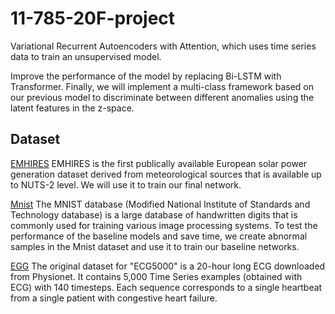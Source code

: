 # 11-785-20F-project
Variational Recurrent Autoencoders with Attention, which uses time series data to train an unsupervised model.

Improve the performance of the model by replacing Bi-LSTM with Transformer. Finally, we will implement a multi-class framework based on our previous model to discriminate between different anomalies using the latent features in the z-space.

## Dataset 
[EMHIRES](https://setis.ec.europa.eu/EMHIRES-datasets)
EMHIRES is the first publically available European solar power generation dataset derived from meteorological sources that is available up to NUTS-2 level. We will use it to train our final network.

[Mnist](https://www.kaggle.com/oddrationale/mnist-in-csv)
The MNIST database (Modified National Institute of Standards and Technology database) is a large database of handwritten digits that is commonly used for training various image processing systems. To test the performance of the baseline models and save time, we create abnormal samples in the Mnist dataset and use it to train our baseline networks.

[EGG](https://archive.physionet.org/physiobank/database/adfecgdb/)
The original dataset for "ECG5000" is a 20-hour long ECG downloaded from Physionet. It contains 5,000 Time Series examples (obtained with ECG) with 140 timesteps. Each sequence corresponds to a single heartbeat from a single patient with congestive heart failure.
